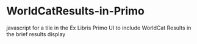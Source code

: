 # WorldCatResults-in-Primo
javascript for a tile in the Ex Libris Primo UI to include WorldCat Results in the brief results display
